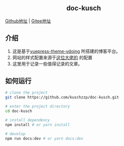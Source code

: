 <h2 align="center">doc-kusch</h2>

 [Github地址](https://github.com/kuschzzp/doc-kusch)  |
 [Gitee地址](https://gitee.com/kuschzzp/doc-kusch)

## 介绍
1. 这是基于[vuepress-theme-vdoing](https://github.com/xugaoyi/vuepress-theme-vdoing) 所搭建的博客平台。
2. 网站的样式配置来源于[这位大佬的](https://notes.youngkbt.cn/about/website/index-big-img/#%E5%85%A8%E5%B1%80%E9%85%8D%E7%BD%AE) 的配置
3. 这里用于记录一些值得记录的文章。

## 如何运行

```bash
# clone the project
git clone https://github.com/kuschzzp/doc-kusch.git

# enter the project directory
cd doc-kusch

# install dependency
npm install # or yarn install

# develop
npm run docs:dev # or yarn docs:dev
```
